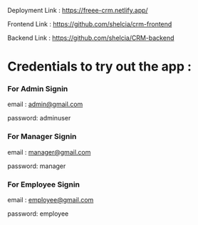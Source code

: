 Deployment Link : https://freee-crm.netlify.app/


Frontend Link : https://github.com/shelcia/crm-frontend


Backend Link : https://github.com/shelcia/CRM-backend


# Credentials to try out the app :


### For Admin Signin


email : admin@gmail.com

password: adminuser


### For Manager Signin


email : manager@gmail.com

password: manager


### For Employee Signin


email : employee@gmail.com

password: employee
